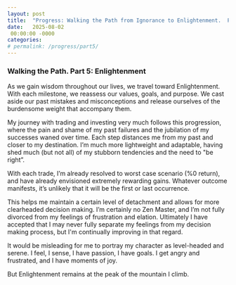 ```yaml
---
layout: post
title:  "Progress: Walking the Path from Ignorance to Enlightenment.  Part 5"
date:   2025-08-02
 00:00:00 -0000
categories: 
# permalink: /progress/part5/
---
```

### Walking the Path.  Part 5: Enlightenment

As we gain wisdom throughout our lives, we travel toward Enlightenment.  With each milestone, we reassess our values, goals, and purpose.  We cast aside our past mistakes and misconceptions and release ourselves of the burdensome weight that accompany them.

My journey with trading and investing very much follows this progression, where the pain and shame of my past failures and the jubilation of my successes waned over time.  Each step distances me from my past and closer to my destination.  I’m much more lightweight and adaptable, having shed much (but not all) of my stubborn tendencies and the need to "be right”.

With each trade, I’m already resolved to worst case scenario (%0 return), and have already envisioned extremely rewarding gains.  Whatever outcome manifests, it’s unlikely that it will be the first or last occurrence.

This helps me maintain a certain level of detachment and allows for more clearheaded decision making.  I’m certainly no Zen Master, and I’m not fully divorced from my feelings of frustration and elation.  Ultimately I have accepted that I may never fully separate my feelings from my decision making process, but I'm continually improving in that regard.

It would be misleading for me to portray my character as level-headed and serene.  I feel, I sense, I have passion, I have goals.  I get angry and frustrated, and I have moments of joy.

But Enlightenment remains at the peak of the mountain I climb.